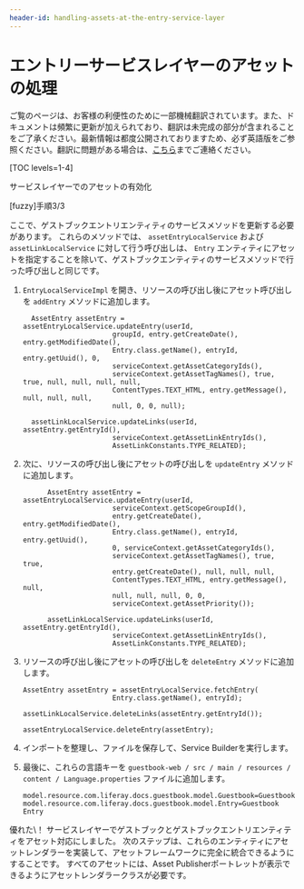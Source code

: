 ```yaml
---
header-id: handling-assets-at-the-entry-service-layer
---
```


# エントリーサービスレイヤーのアセットの処理

<p class="alert alert-info"><span class="wysiwyg-color-blue120">ご覧のページは、お客様の利便性のために一部機械翻訳されています。また、ドキュメントは頻繁に更新が加えられており、翻訳は未完成の部分が含まれることをご了承ください。最新情報は都度公開されておりますため、必ず英語版をご参照ください。翻訳に問題がある場合は、<a href="mailto:support-content-jp@liferay.com">こちら</a>までご連絡ください。</span></p>

[TOC levels=1-4]

<div class="learn-path-step row">
    <p id="stepTitle">サービスレイヤーでのアセットの有効化</p><p>[fuzzy]手順3/3</p>
</div>

ここで、ゲストブックエントリエンティティのサービスメソッドを更新する必要があります。 これらのメソッドでは、 `assetEntryLocalService` および `assetLinkLocalService` に対して行う呼び出しは、 `Entry` エンティティにアセットを指定することを除いて、ゲストブックエンティティのサービスメソッドで行った呼び出しと同じです。

1.  `EntryLocalServiceImpl` を開き、リソースの呼び出し後にアセット呼び出しを `addEntry` メソッドに追加します。

    ``` 
      AssetEntry assetEntry = assetEntryLocalService.updateEntry(userId,
                          groupId, entry.getCreateDate(), entry.getModifiedDate(),
                          Entry.class.getName(), entryId, entry.getUuid(), 0,
                          serviceContext.getAssetCategoryIds(),
                          serviceContext.getAssetTagNames(), true, true, null, null, null, null,
                          ContentTypes.TEXT_HTML, entry.getMessage(), null, null, null,
                          null, 0, 0, null);

      assetLinkLocalService.updateLinks(userId, assetEntry.getEntryId(),
                          serviceContext.getAssetLinkEntryIds(),
                          AssetLinkConstants.TYPE_RELATED);
    ```

2.  次に、リソースの呼び出し後にアセットの呼び出しを `updateEntry` メソッドに追加します。

    ``` 
          AssetEntry assetEntry = assetEntryLocalService.updateEntry(userId,
                          serviceContext.getScopeGroupId(),
                          entry.getCreateDate(), entry.getModifiedDate(),
                          Entry.class.getName(), entryId, entry.getUuid(),
                          0, serviceContext.getAssetCategoryIds(),
                          serviceContext.getAssetTagNames(), true, true,
                          entry.getCreateDate(), null, null, null,
                          ContentTypes.TEXT_HTML, entry.getMessage(), null,
                          null, null, null, 0, 0,
                          serviceContext.getAssetPriority());

          assetLinkLocalService.updateLinks(userId, assetEntry.getEntryId(),
                          serviceContext.getAssetLinkEntryIds(),
                          AssetLinkConstants.TYPE_RELATED);
    ```

3.  リソースの呼び出し後にアセットの呼び出しを `deleteEntry` メソッドに追加します。
   
        AssetEntry assetEntry = assetEntryLocalService.fetchEntry(
                              Entry.class.getName(), entryId);
       
        assetLinkLocalService.deleteLinks(assetEntry.getEntryId());
       
        assetEntryLocalService.deleteEntry(assetEntry);

4.  インポートを整理し、ファイルを保存して、Service Builderを実行します。

5.  最後に、これらの言語キーを `guestbook-web / src / main / resources / content / Language.properties` ファイルに追加します。
   
        model.resource.com.liferay.docs.guestbook.model.Guestbook=Guestbook
        model.resource.com.liferay.docs.guestbook.model.Entry=Guestbook Entry

優れた\！ サービスレイヤーでゲストブックとゲストブックエントリエンティティをアセット対応にしました。 次のステップは、これらのエンティティにアセットレンダラーを実装して、アセットフレームワークに完全に統合できるようにすることです。 すべてのアセットには、Asset Publisherポートレットが表示できるようにアセットレンダラークラスが必要です。
